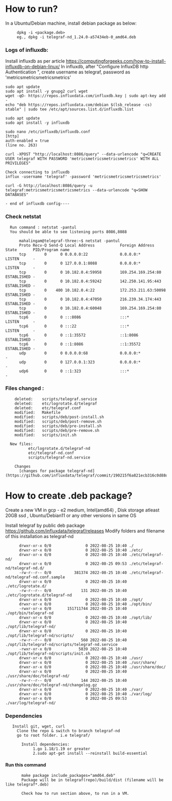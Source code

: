# How to run?

   In a Ubuntu/Debian machine, install debian package as below:
   
         dpkg -i <package.deb>
         eg., dpkg -i telegraf-nd_1.24.0-a57434eb-0_amd64.deb
   
   ### Logs of influxdb:
   Install influxdb as per article https://computingforgeeks.com/how-to-install-influxdb-on-debian-linux/
   In influxdb, after "Configure InfluxDB http Authentication ",  create username as telegraf, password as 'metricsmetricsmetricsmetrics'
   
    sudo apt update
    sudo apt install -y gnupg2 curl wget
    wget -qO- https://repos.influxdata.com/influxdb.key | sudo apt-key add -
    echo "deb https://repos.influxdata.com/debian $(lsb_release -cs) stable" | sudo tee /etc/apt/sources.list.d/influxdb.list

    sudo apt update
    sudo apt install -y influxdb

    sudo nano /etc/influxdb/influxdb.conf 
    [http]
    auth-enabled = true  
    (line no. 263)

    curl -XPOST "http://localhost:8086/query" --data-urlencode "q=CREATE USER telegraf WITH PASSWORD 'metricsmetricsmetricsmetrics' WITH ALL PRIVILEGES"
 
    Check connecting to influxdb
    influx -username 'telegraf' -password 'metricsmetricsmetricsmetrics'

    curl -G http://localhost:8086/query -u telegraf:metricsmetricsmetricsmetrics --data-urlencode "q=SHOW DATABASES"
  
    - end of influxdb config----
   
  ### Check netstat 
    
      Run command : netstat -pantul    
      You should be able to see listening ports 8086,8088

          mahalingam@telegraf-three:~$ netstat -pantul
          Proto Recv-Q Send-Q Local Address           Foreign Address         State       PID/Program name    
          tcp        0      0 0.0.0.0:22              0.0.0.0:*               LISTEN      -                   
          tcp        0      0 127.0.0.1:8088          0.0.0.0:*               LISTEN      -                   
          tcp        0      0 10.182.0.4:59958        169.254.169.254:80      ESTABLISHED -                   
          tcp        0      0 10.182.0.4:59242        142.250.141.95:443      ESTABLISHED -                   
          tcp        0    400 10.182.0.4:22           172.253.211.63:50098    ESTABLISHED -                   
          tcp        0      0 10.182.0.4:47050        216.239.34.174:443      ESTABLISHED -                   
          tcp        0      0 10.182.0.4:60048        169.254.169.254:80      ESTABLISHED -                   
          tcp6       0      0 :::8086                 :::*                    LISTEN      -                   
          tcp6       0      0 :::22                   :::*                    LISTEN      -                   
          tcp6       0      0 ::1:35572               ::1:8086                ESTABLISHED -                   
          tcp6       0      0 ::1:8086                ::1:35572               ESTABLISHED -                   
          udp        0      0 0.0.0.0:68              0.0.0.0:*                           -                   
          udp        0      0 127.0.0.1:323           0.0.0.0:*                           -                   
          udp6       0      0 ::1:323                 :::*                                -                       

### Files changed :
        deleted:    scripts/telegraf.service
        deleted:    etc/logrotate.d/telegraf
        deleted:    etc/telegraf.conf
        modified:   Makefile
        modified:   scripts/deb/post-install.sh
        modified:   scripts/deb/post-remove.sh
        modified:   scripts/deb/pre-install.sh
        modified:   scripts/deb/pre-remove.sh
        modified:   scripts/init.sh     
        
      New files: 
              etc/logrotate.d/telegraf-nd
              etc/telegraf-nd.conf
              scripts/telegraf-nd.service
       
        Changes
          [changes for package telegraf-nd](https://github.com/influxdata/telegraf/commit/190215f6a821ecb316c0d88d74ea5ad7fed3d726)                         
    
# How to create .deb package?
 Create a new VM in gcp - e2 medium, Intel(amd64) , Disk storage atleast 20GB ssd , Ubuntu/Debian11 or any other versions in same OS
       
 Install telegraf by public deb package https://github.com/influxdata/telegraf/releases
 Modify folders and filename of this installation as telegraf-nd
       
          drwxr-xr-x 0/0               0 2022-08-25 10:40 ./
          drwxr-xr-x 0/0               0 2022-08-25 10:40 ./etc/
          drwxr-xr-x 0/0               0 2022-08-25 10:40 ./etc/telegraf-nd/
          drwxr-xr-x 0/0               0 2022-08-25 09:53 ./etc/telegraf-nd/telegraf-nd.d/
          -rw-r--r-- 0/0          381374 2022-08-25 10:40 ./etc/telegraf-nd/telegraf-nd.conf.sample
          drwxr-xr-x 0/0               0 2022-08-25 10:40 ./etc/logrotate.d/
          -rw-r--r-- 0/0             131 2022-08-25 10:40 ./etc/logrotate.d/telegraf-nd
          drwxr-xr-x 0/0               0 2022-08-25 10:40 ./opt/
          drwxr-xr-x 0/0               0 2022-08-25 10:40 ./opt/bin/
          -rwxr-xr-x 0/0       151711744 2022-08-25 10:40 ./opt/bin/telegraf-nd
          drwxr-xr-x 0/0               0 2022-08-25 10:40 ./opt/lib/
          drwxr-xr-x 0/0               0 2022-08-25 10:40 ./opt/lib/telegraf-nd/
          drwxr-xr-x 0/0               0 2022-08-25 10:40 ./opt/lib/telegraf-nd/scripts/
          -rw-r--r-- 0/0             560 2022-08-25 10:40 ./opt/lib/telegraf-nd/scripts/telegraf-nd.service
          -rwxr-xr-x 0/0            5839 2022-08-25 10:40 ./opt/lib/telegraf-nd/scripts/init.sh
          drwxr-xr-x 0/0               0 2022-08-25 10:40 ./usr/
          drwxr-xr-x 0/0               0 2022-08-25 10:40 ./usr/share/
          drwxr-xr-x 0/0               0 2022-08-25 10:40 ./usr/share/doc/
          drwxr-xr-x 0/0               0 2022-08-25 10:40 ./usr/share/doc/telegraf-nd/
          -rw-r--r-- 0/0             144 2022-08-25 10:40 ./usr/share/doc/telegraf-nd/changelog.gz
          drwxr-xr-x 0/0               0 2022-08-25 10:40 ./var/
          drwxr-xr-x 0/0               0 2022-08-25 10:40 ./var/log/
          drwxr-xr-x 0/0               0 2022-08-25 09:53 ./var/log/telegraf-nd/
       
   ### Dependencies 
       Install git, wget, curl
         Clone the repo & switch to branch telegraf-nd
         go to root folder. i.e telegraf/
       
           Install dependencies:  
                1.go 1.18/1.19 or greater
                2.sudo apt-get install --reinstall build-essential
            
   #### Run this command 
           
           make package include_packages="amd64.deb"
           Package will be in telegraf(repo)/build/dist (filename will be like telegraf*.deb)
       
           Check how to run section above, to run in a VM.
       
       
       
          

       
       
       
